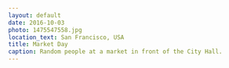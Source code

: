 ```yaml
---
layout: default
date: 2016-10-03
photo: 1475547558.jpg
location_text: San Francisco, USA
title: Market Day
caption: Random people at a market in front of the City Hall.
---
```

